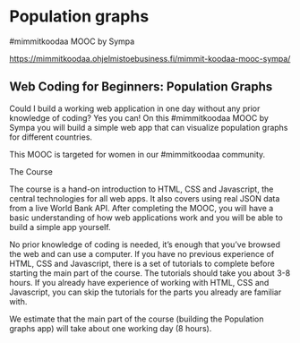 # Population graphs
 #mimmitkoodaa MOOC by Sympa
 
 https://mimmitkoodaa.ohjelmistoebusiness.fi/mimmit-koodaa-mooc-sympa/
 
<h2>Web Coding for Beginners: Population Graphs</h2>

Could I build a working web application in one day without any prior knowledge of coding? Yes you can! On this #mimmitkoodaa MOOC by Sympa you will build a simple web app that can visualize population graphs for different countries.

This MOOC is targeted for women in our #mimmitkoodaa community.
 
The Course

The course is a hand-on introduction to HTML, CSS and Javascript, the central technologies for all web apps. It also covers using real JSON data from a live World Bank API. After completing the MOOC, you will have a basic understanding of how web applications work and you will be able to build a simple app yourself.

No prior knowledge of coding is needed, it’s enough that you’ve browsed the web and can use a computer. If you have no previous experience of HTML, CSS and Javascript, there is a set of tutorials to complete before starting the main part of the course. The tutorials should take you about 3-8 hours. If you already have experience of working with HTML, CSS and Javascript, you can skip the tutorials for the parts you already are familiar with.

We estimate that the main part of the course (building the Population graphs app) will take about one working day (8 hours).
